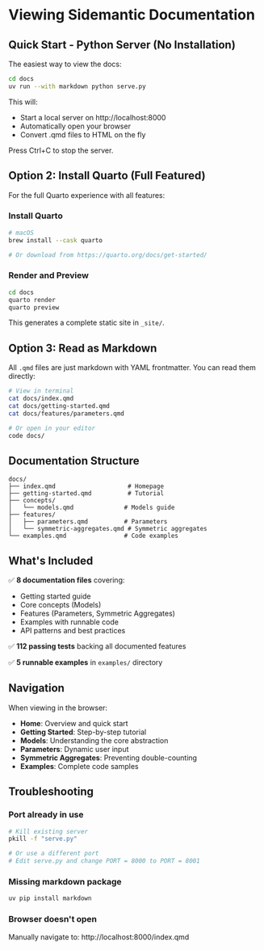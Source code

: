 # Viewing Sidemantic Documentation

## Quick Start - Python Server (No Installation)

The easiest way to view the docs:

```bash
cd docs
uv run --with markdown python serve.py
```

This will:
- Start a local server on http://localhost:8000
- Automatically open your browser
- Convert .qmd files to HTML on the fly

Press Ctrl+C to stop the server.

## Option 2: Install Quarto (Full Featured)

For the full Quarto experience with all features:

### Install Quarto

```bash
# macOS
brew install --cask quarto

# Or download from https://quarto.org/docs/get-started/
```

### Render and Preview

```bash
cd docs
quarto render
quarto preview
```

This generates a complete static site in `_site/`.

## Option 3: Read as Markdown

All `.qmd` files are just markdown with YAML frontmatter. You can read them directly:

```bash
# View in terminal
cat docs/index.qmd
cat docs/getting-started.qmd
cat docs/features/parameters.qmd

# Or open in your editor
code docs/
```

## Documentation Structure

```
docs/
├── index.qmd                    # Homepage
├── getting-started.qmd          # Tutorial
├── concepts/
│   └── models.qmd              # Models guide
├── features/
│   ├── parameters.qmd          # Parameters
│   └── symmetric-aggregates.qmd # Symmetric aggregates
└── examples.qmd                # Code examples
```

## What's Included

✅ **8 documentation files** covering:
- Getting started guide
- Core concepts (Models)
- Features (Parameters, Symmetric Aggregates)
- Examples with runnable code
- API patterns and best practices

✅ **112 passing tests** backing all documented features

✅ **5 runnable examples** in `examples/` directory

## Navigation

When viewing in the browser:
- **Home**: Overview and quick start
- **Getting Started**: Step-by-step tutorial
- **Models**: Understanding the core abstraction
- **Parameters**: Dynamic user input
- **Symmetric Aggregates**: Preventing double-counting
- **Examples**: Complete code samples

## Troubleshooting

### Port already in use

```bash
# Kill existing server
pkill -f "serve.py"

# Or use a different port
# Edit serve.py and change PORT = 8000 to PORT = 8001
```

### Missing markdown package

```bash
uv pip install markdown
```

### Browser doesn't open

Manually navigate to: http://localhost:8000/index.qmd

